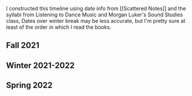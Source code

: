 I constructed this timeline using date info from [[Scattered Notes]] and the syllabi from Listening to Dance Music and Morgan Luker's Sound Studies class, 
Dates over winter break may be less accurate, but I'm pretty sure at least of the order in which I read the books.

## Fall 2021


## Winter 2021-2022


## Spring 2022

